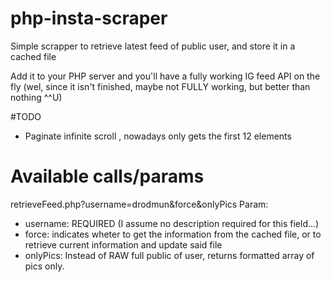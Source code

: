 # php-insta-scraper
Simple scrapper to retrieve latest feed of public user, and store it in a cached file

Add it to your PHP server and you'll have a fully working IG feed API on the fly (wel, since it isn't finished, maybe not FULLY working, but better than nothing ^^U)

#TODO
- Paginate infinite scroll , nowadays only gets the first 12 elements

# Available calls/params

retrieveFeed.php?username=drodmun&force&onlyPics
Param:
 - username: REQUIRED (I assume no description required for this field...)
 - force: indicates wheter to get the information from the cached file, or to retrieve current information and update said file
 - onlyPics: Instead of RAW full public of user, returns formatted array of pics only.
